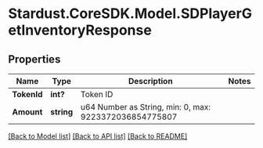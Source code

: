 # Stardust.CoreSDK.Model.SDPlayerGetInventoryResponse
## Properties

Name | Type | Description | Notes
------------ | ------------- | ------------- | -------------
**TokenId** | **int?** | Token ID | 
**Amount** | **string** | u64 Number as String, min: 0, max: 9223372036854775807 | 

[[Back to Model list]](../README.md#documentation-for-models) [[Back to API list]](../README.md#documentation-for-api-endpoints) [[Back to README]](../README.md)

